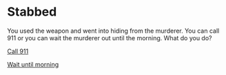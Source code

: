 # Stabbed
You used the weapon and went into hiding  from the murderer. You can call 911 or you can wait the murderer out until the morning. What do you do?

[Call 911](heard.md)

[Wait until morning](survived.md)

